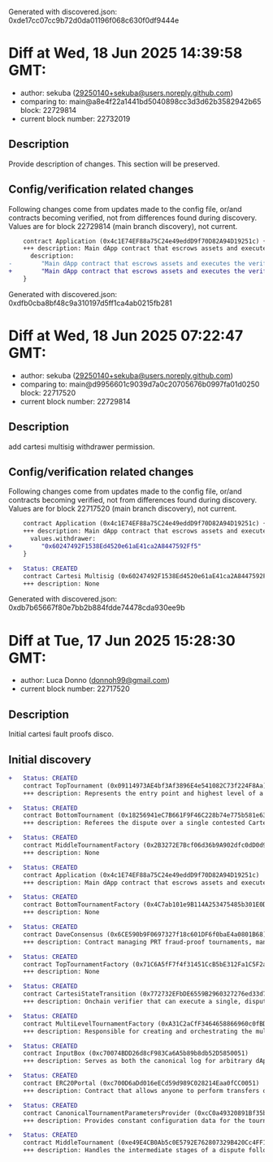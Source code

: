 Generated with discovered.json: 0xde17cc07cc9b72d0da01196f068c630f0df9444e

# Diff at Wed, 18 Jun 2025 14:39:58 GMT:

- author: sekuba (<29250140+sekuba@users.noreply.github.com>)
- comparing to: main@a8e4f22a1441bd5040898cc3d3d62b3582942b65 block: 22729814
- current block number: 22732019

## Description

Provide description of changes. This section will be preserved.

## Config/verification related changes

Following changes come from updates made to the config file,
or/and contracts becoming verified, not from differences found during
discovery. Values are for block 22729814 (main branch discovery), not current.

```diff
    contract Application (0x4c1E74EF88a75C24e49eddD9f70D82A94D19251c) {
    +++ description: Main dApp contract that escrows assets and executes the verified results (outputs) from off-chain computation. It relies on the 0x6CE590b9F0697327f18c601DF6f0baE4a0801B68 contract to validate outputs before releasing assets or triggering on-chain actions. The immutable template hash of the dApp is `0x615acc9fb8ae058d0e45c0d12fa10e1a6c9e645222c6fd94dfeda194ee427c14`.
      description:
-        "Main dApp contract that escrows assets and executes the verified results (outputs) from off-chain computation. It relies on the 0x6CE590b9F0697327f18c601DF6f0baE4a0801B68 contract to validate outputs before releasing assets or triggering on-chain actions."
+        "Main dApp contract that escrows assets and executes the verified results (outputs) from off-chain computation. It relies on the 0x6CE590b9F0697327f18c601DF6f0baE4a0801B68 contract to validate outputs before releasing assets or triggering on-chain actions. The immutable template hash of the dApp is `0x615acc9fb8ae058d0e45c0d12fa10e1a6c9e645222c6fd94dfeda194ee427c14`."
    }
```

Generated with discovered.json: 0xdfb0cba8bf48c9a310197d5ff1ca4ab0215fb281

# Diff at Wed, 18 Jun 2025 07:22:47 GMT:

- author: sekuba (<29250140+sekuba@users.noreply.github.com>)
- comparing to: main@d9956601c9039d7a0c20705676b0997fa01d0250 block: 22717520
- current block number: 22729814

## Description

add cartesi multisig withdrawer permission.

## Config/verification related changes

Following changes come from updates made to the config file,
or/and contracts becoming verified, not from differences found during
discovery. Values are for block 22717520 (main branch discovery), not current.

```diff
    contract Application (0x4c1E74EF88a75C24e49eddD9f70D82A94D19251c) {
    +++ description: Main dApp contract that escrows assets and executes the verified results (outputs) from off-chain computation. It relies on the 0x6CE590b9F0697327f18c601DF6f0baE4a0801B68 contract to validate outputs before releasing assets or triggering on-chain actions.
      values.withdrawer:
+        "0x60247492F1538Ed4520e61aE41ca2A8447592Ff5"
    }
```

```diff
+   Status: CREATED
    contract Cartesi Multisig (0x60247492F1538Ed4520e61aE41ca2A8447592Ff5)
    +++ description: None
```

Generated with discovered.json: 0xdb7b65667f80e7bb2b884fdde74478cda930ee9b

# Diff at Tue, 17 Jun 2025 15:28:30 GMT:

- author: Luca Donno (<donnoh99@gmail.com>)
- current block number: 22717520

## Description

Initial cartesi fault proofs disco.

## Initial discovery

```diff
+   Status: CREATED
    contract TopTournament (0x09114973AE4bf3Af3896E4e541082C73f224F8Aa)
    +++ description: Represents the entry point and highest level of a dispute in PRT. Disagreeing validators join this tournament to resolve conflicts over the entire computation trace through a bisection game.
```

```diff
+   Status: CREATED
    contract BottomTournament (0x18256941eC7B661F9F46C228b74e775b581e63f8)
    +++ description: Referees the dispute over a single contested Cartesi machine step as the final stage of arbitration in a dispute. It calls the CartesiStateTransition contract to get a definitive on-chain ruling and identify the winner.
```

```diff
+   Status: CREATED
    contract MiddleTournamentFactory (0x2B3272E7Bcf06d36b9A902dfc0dD0d9384F2A4c4)
    +++ description: None
```

```diff
+   Status: CREATED
    contract Application (0x4c1E74EF88a75C24e49eddD9f70D82A94D19251c)
    +++ description: Main dApp contract that escrows assets and executes the verified results (outputs) from off-chain computation. It relies on the 0x6CE590b9F0697327f18c601DF6f0baE4a0801B68 contract to validate outputs before releasing assets or triggering on-chain actions.
```

```diff
+   Status: CREATED
    contract BottomTournamentFactory (0x4C7ab101e9B114A253475485b301E0D0c9e20647)
    +++ description: None
```

```diff
+   Status: CREATED
    contract DaveConsensus (0x6CE590b9F0697327f18c601DF6f0baE4a0801B68)
    +++ description: Contract managing PRT fraud-proof tournaments, managing application epochs and input validation, as well as settlement and challenge periods. Dispute tournaments are started here and the final, verified computation result (as an `outputsMerkleRoot`) is recorded when they are resolved.
```

```diff
+   Status: CREATED
    contract TopTournamentFactory (0x71C6A5fF7f4f31451CcB5bE312Fa1C5F2a060d5c)
    +++ description: None
```

```diff
+   Status: CREATED
    contract CartesiStateTransition (0x772732EFbDE6559B2960327276ed33d707fF057f)
    +++ description: Onchain verifier that can execute a single, disputed instruction of the Cartesi machine. It is the ultimate arbiter that BottomTournament calls to determine which party's claimed state transition is correct.
```

```diff
+   Status: CREATED
    contract MultiLevelTournamentFactory (0xA31C2aCfF3464658866960c0fBD3d798310272D7)
    +++ description: Responsible for creating and orchestrating the multi-stage dispute process. It instantiates the correct tournament contract (Top, Middle, or Bottom) depending on the current stage of the dispute game.
```

```diff
+   Status: CREATED
    contract InputBox (0xc70074BDD26d8cF983Ca6A5b89b8db52D5850051)
    +++ description: Serves as both the canonical log for arbitrary dApp inputs and a portal for depositing assets (one possible type of input). It ensures data availability and that all off-chain participants process the same inputs in the same order.
```

```diff
+   Status: CREATED
    contract ERC20Portal (0xc700D6aDd016eECd59d989C028214Eaa0fCC0051)
    +++ description: Contract that allows anyone to perform transfers of ERC-20 tokens to Cartesi DApps.
```

```diff
+   Status: CREATED
    contract CanonicalTournamentParametersProvider (0xcC0a49320891Bf35bca834aF1045ab89Ecd44c0c)
    +++ description: Provides constant configuration data for the tournament system. It defines parameters like the number of levels (3), the minimum challenge period of ~7d, and the size of computation segments at each stage of a dispute.
```

```diff
+   Status: CREATED
    contract MiddleTournament (0xe49E4CB0Ab5c0E5792E762807329B420Cc4FF1AE)
    +++ description: Handles the intermediate stages of a dispute following the TopTournament targeting a more granular bisection game.
```
